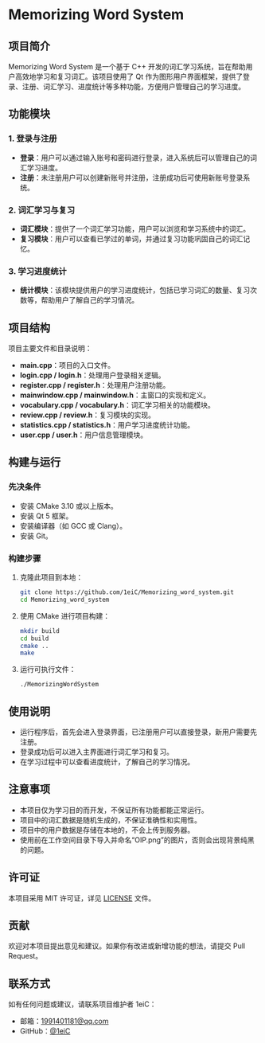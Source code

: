 # Memorizing Word System

## 项目简介

Memorizing Word System 是一个基于 C++ 开发的词汇学习系统，旨在帮助用户高效地学习和复习词汇。该项目使用了 Qt 作为图形用户界面框架，提供了登录、注册、词汇学习、进度统计等多种功能，方便用户管理自己的学习进度。

## 功能模块

### 1. 登录与注册
- **登录**：用户可以通过输入账号和密码进行登录，进入系统后可以管理自己的词汇学习进度。
- **注册**：未注册用户可以创建新账号并注册，注册成功后可使用新账号登录系统。

### 2. 词汇学习与复习
- **词汇模块**：提供了一个词汇学习功能，用户可以浏览和学习系统中的词汇。
- **复习模块**：用户可以查看已学过的单词，并通过复习功能巩固自己的词汇记忆。

### 3. 学习进度统计
- **统计模块**：该模块提供用户的学习进度统计，包括已学习词汇的数量、复习次数等，帮助用户了解自己的学习情况。

## 项目结构

项目主要文件和目录说明：
- **main.cpp**：项目的入口文件。
- **login.cpp / login.h**：处理用户登录相关逻辑。
- **register.cpp / register.h**：处理用户注册功能。
- **mainwindow.cpp / mainwindow.h**：主窗口的实现和定义。
- **vocabulary.cpp / vocabulary.h**：词汇学习相关的功能模块。
- **review.cpp / review.h**：复习模块的实现。
- **statistics.cpp / statistics.h**：用户学习进度统计功能。
- **user.cpp / user.h**：用户信息管理模块。

## 构建与运行

### 先决条件
- 安装 CMake 3.10 或以上版本。
- 安装 Qt 5 框架。
- 安装编译器（如 GCC 或 Clang）。
- 安装 Git。

### 构建步骤
1. 克隆此项目到本地：
   ```bash
   git clone https://github.com/1eiC/Memorizing_word_system.git
   cd Memorizing_word_system
   ```
2. 使用 CMake 进行项目构建：
   ```bash
   mkdir build
   cd build
   cmake ..
   make
   ```
3. 运行可执行文件：
   ```bash
   ./MemorizingWordSystem
   ```

## 使用说明
- 运行程序后，首先会进入登录界面，已注册用户可以直接登录，新用户需要先注册。
- 登录成功后可以进入主界面进行词汇学习和复习。
- 在学习过程中可以查看进度统计，了解自己的学习情况。

## 注意事项
- 本项目仅为学习目的而开发，不保证所有功能都能正常运行。
- 项目中的词汇数据是随机生成的，不保证准确性和实用性。
- 项目中的用户数据是存储在本地的，不会上传到服务器。
- 使用前在工作空间目录下导入并命名“OIP.png”的图片，否则会出现背景纯黑的问题。

## 许可证

本项目采用 MIT 许可证，详见 [LICENSE](LICENSE) 文件。

## 贡献
欢迎对本项目提出意见和建议。如果你有改进或新增功能的想法，请提交 Pull Request。

## 联系方式
如有任何问题或建议，请联系项目维护者 1eiC：
- 邮箱：1991401181@qq.com
- GitHub：[@1eiC](https://github.com/1eiC)
